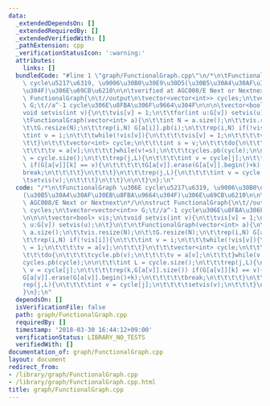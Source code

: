 ```yaml
---
data:
  _extendedDependsOn: []
  _extendedRequiredBy: []
  _extendedVerifiedWith: []
  _pathExtension: cpp
  _verificationStatusIcon: ':warning:'
  attributes:
    links: []
  bundledCode: "#line 1 \"graph/FunctionalGraph.cpp\"\n/*\n\tFunctionalGraph \u306E\
    \ cycle\u5217\u6319, \u9006\u30B0\u30E9\u30D5(\u30B5\u30A4\u30AF\u30EB\u8FBA\u9664\
    \u304F)\u306E\u69CB\u6210\n\n\tverified at AGC008/E Next or Nextnext\n*/\n\nstruct\
    \ FunctionalGraph{\n\t//output\n\tvector<vector<int>> cycles;\n\tvector<vector<int>>\
    \ G;\t//a^-1 cycle\u306E\u8FBA\u306F\u9664\u304F\n\n\n\tvector<bool> vis;\n\t\
    void setvis(int v){\n\t\tvis[v] = 1;\n\t\tfor(int u:G[v]) setvis(u);\n\t}\n\t\n\
    \tFunctionalGraph(vector<int> a){\n\t\tint N = a.size();\n\t\tvis.resize(N);\n\
    \t\tG.resize(N);\n\t\trep(i,N) G[a[i]].pb(i);\n\t\trep(i,N) if(!vis[i]){\n\t\t\
    \tint v = i;\n\t\t\twhile(!vis[v]){\n\t\t\t\tvis[v] = 1;\n\t\t\t\tv = a[v];\n\t\
    \t\t}\n\t\t\tvector<int> cycle;\n\t\t\tint s = v;\n\t\t\tdo{\n\t\t\t\tcycle.pb(v);\n\
    \t\t\t\tv = a[v];\n\t\t\t}while(v!=s);\n\t\t\tcycles.pb(cycle);\n\n\t\t\tint L\
    \ = cycle.size();\n\t\t\trep(j,L){\n\t\t\t\tint v = cycle[j];\n\t\t\t\trep(k,G[a[v]].size())\
    \ if(G[a[v]][k] == v){\n\t\t\t\t\tG[a[v]].erase(G[a[v]].begin()+k);\n\t\t\t\t\t\
    break;\n\t\t\t\t}\n\t\t\t}\n\t\t\trep(j,L){\n\t\t\t\tint v = cycle[j];\n\t\t\t\
    \tsetvis(v);\n\t\t\t}\n\t\t}\n\n\t}\n};\n"
  code: "/*\n\tFunctionalGraph \u306E cycle\u5217\u6319, \u9006\u30B0\u30E9\u30D5\
    (\u30B5\u30A4\u30AF\u30EB\u8FBA\u9664\u304F)\u306E\u69CB\u6210\n\n\tverified at\
    \ AGC008/E Next or Nextnext\n*/\n\nstruct FunctionalGraph{\n\t//output\n\tvector<vector<int>>\
    \ cycles;\n\tvector<vector<int>> G;\t//a^-1 cycle\u306E\u8FBA\u306F\u9664\u304F\
    \n\n\n\tvector<bool> vis;\n\tvoid setvis(int v){\n\t\tvis[v] = 1;\n\t\tfor(int\
    \ u:G[v]) setvis(u);\n\t}\n\t\n\tFunctionalGraph(vector<int> a){\n\t\tint N =\
    \ a.size();\n\t\tvis.resize(N);\n\t\tG.resize(N);\n\t\trep(i,N) G[a[i]].pb(i);\n\
    \t\trep(i,N) if(!vis[i]){\n\t\t\tint v = i;\n\t\t\twhile(!vis[v]){\n\t\t\t\tvis[v]\
    \ = 1;\n\t\t\t\tv = a[v];\n\t\t\t}\n\t\t\tvector<int> cycle;\n\t\t\tint s = v;\n\
    \t\t\tdo{\n\t\t\t\tcycle.pb(v);\n\t\t\t\tv = a[v];\n\t\t\t}while(v!=s);\n\t\t\t\
    cycles.pb(cycle);\n\n\t\t\tint L = cycle.size();\n\t\t\trep(j,L){\n\t\t\t\tint\
    \ v = cycle[j];\n\t\t\t\trep(k,G[a[v]].size()) if(G[a[v]][k] == v){\n\t\t\t\t\t\
    G[a[v]].erase(G[a[v]].begin()+k);\n\t\t\t\t\tbreak;\n\t\t\t\t}\n\t\t\t}\n\t\t\t\
    rep(j,L){\n\t\t\t\tint v = cycle[j];\n\t\t\t\tsetvis(v);\n\t\t\t}\n\t\t}\n\n\t\
    }\n};\n"
  dependsOn: []
  isVerificationFile: false
  path: graph/FunctionalGraph.cpp
  requiredBy: []
  timestamp: '2018-03-30 16:44:12+09:00'
  verificationStatus: LIBRARY_NO_TESTS
  verifiedWith: []
documentation_of: graph/FunctionalGraph.cpp
layout: document
redirect_from:
- /library/graph/FunctionalGraph.cpp
- /library/graph/FunctionalGraph.cpp.html
title: graph/FunctionalGraph.cpp
---
```

